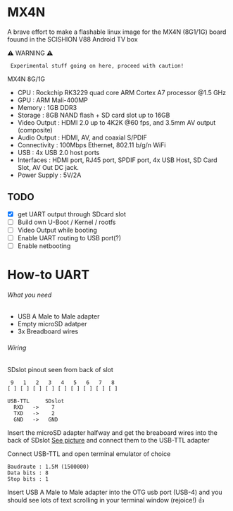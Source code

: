 # MX4N

A brave effort to make a flashable linux image for the MX4N (8G1/1G) board fouund in the SCISHION V88 Android TV box

:warning: WARNING :warning:
```
 Experimental stuff going on here, proceed with caution! 
```


MX4N 8G/1G


- CPU : Rockchip RK3229 quad core ARM Cortex A7 processor @1.5 GHz
- GPU : ARM Mali-400MP
- Memory : 1GB DDR3
- Storage : 8GB NAND flash + SD card slot up to 16GB
- Video Output : HDMI 2.0 up to 4K2K @60 fps, and 3.5mm AV output (composite)
- Audio Output : HDMI, AV, and coaxial S/PDIF
- Connectivity : 100Mbps Ethernet, 802.11 b/g/n WiFi
- USB : 4x USB 2.0 host ports
- Interfaces : HDMI port, RJ45 port, SPDIF port, 4x USB Host, SD Card Slot, AV Out DC jack.
- Power Supply : 5V/2A

## TODO
- [x] get UART output through SDcard slot
- [ ] Build own U-Boot / Kernel / rootfs
- [ ] Video Output while booting
- [ ] Enable UART routing to USB port(?)
- [ ] Enable netbooting

# How-to UART

###### What you need
- USB A Male to Male adapter
- Empty microSD adatper
- 3x Breadboard wires


###### Wiring
SDslot pinout seen from back of slot
```
 9   1   2   3   4   5   6   7   8
[ ] [ ] [ ] [ ] [ ] [ ] [ ] [ ] [ ]
```



```
USB-TTL     SDslot
  RXD   ->    7
  TXD   ->    2
  GND   ->   GND
```
Insert the microSD adapter halfway and get the breaboard wires into the back of SDslot [See picture](docs/PICTURES.md) and connect
them to the USB-TTL adapter

Connect USB-TTL and open terminal emulator of choice
```
Baudraute : 1.5M (1500000)
Data bits : 8
Stop bits : 1
```
Insert USB A Male to Male adapter into the OTG usb port (USB-4) and you should see lots of text scrolling in your terminal window (rejoice!) :thumbsup:
